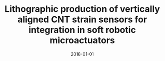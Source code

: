 ---
title: "Lithographic production of vertically aligned CNT strain sensors for integration in soft robotic microactuators"
collection: publications
permalink: /publication/2018-01-01-Lithographic-production-of-vertically-aligned-CNT-strain-sensors-for-integration-in-soft-robotic-microactuators
date: 2018-01-01
venue: 'In the proceedings of 2018 IEEE International Conference on Soft Robotics (RoboSoft)'
link: 'https://doi.org/10.1109/ROBOSOFT.2018.8404952'
citation: ' Benjamin Gorissen,  <b>Edoardo Milana</b>,  Dominiek Reynaerts,  Michael De Volder, &quot;Lithographic production of vertically aligned CNT strain sensors for integration in soft robotic microactuators.&quot; <i>In the proceedings of 2018 IEEE International Conference on Soft Robotics (RoboSoft)</i>, 2018.'
---